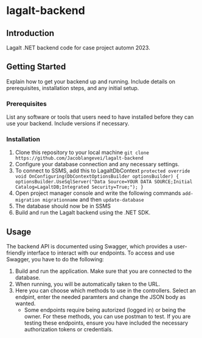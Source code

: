 # lagalt-backend
## Introduction
Lagalt .NET backend code for case project automn 2023. 

## Getting Started
Explain how to get your backend up and running. Include details on prerequisites, installation steps, and any initial setup.

### Prerequisites
List any software or tools that users need to have installed before they can use your backend. Include versions if necessary.

### Installation
1. Clone this repository to your local machine `git clone https://github.com/Jacoblangevei/lagalt-backend`
2. Configure your database connection and any necessary settings.
  1. To connect to SSMS, add this to LagaltDbContext
   `protected override void OnConfiguring(DbContextOptionsBuilder optionsBuilder)
    {
        optionsBuilder.UseSqlServer("Data Source=YOUR DATA SOURCE;Initial Catalog=LagaltDB;Integrated Security=True;");
    }  `
   2. Open project manager console and write the following commands `add-migration migrationname` and then `update-database`
   3. The database should now be in SSMS
4. Build and run the Lagalt backend using the .NET SDK.

## Usage
The backend API is documented using Swagger, which provides a user-friendly interface to interact with our endpoints. To access and use Swagger, you have to do the following:
1. Build and run the application. Make sure that you are connected to the database.
2. When running, you will be automatically taken to the URL.
3. Here you can choose which methods to use in the controllers. Select an endpint, enter the needed paramters and change the JSON body as wanted.
   - Some endpoints require being autorized (logged in) or being the owner. For these methods, you can use postman to test. If you are testing these endpoints, ensure you have included the necessary authorization tokens or credentials.
